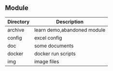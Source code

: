 

## Module
Directory                   |Description                       
--------------------------- |------------------------------              
archive                     |learn demo,abandoned module
config                      |excel config 
doc                         |some documents
docker                      |docker run scripts 
img                         |image files





